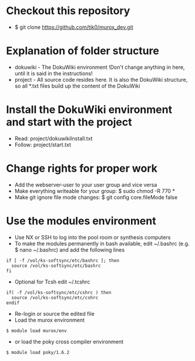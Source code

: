 Checkout this repository
=
* $ git clone https://github.com/tik0/murox_dev.git

Explanation of folder structure
=
* dokuwiki - The DokuWiki environment !Don't change anything in here, until it is said in the instructions!
* project - All source code resides here. It is also the DokuWiki structure, so all *.txt files build up the content of the DokuWiki 

Install the DokuWiki environment and start with the project
=
* Read: project/dokuwikiInstall.txt
* Follow: project/start.txt


Change rights for proper work
=
* Add the webserver-user to your user group and vice versa
* Make everything writeable for your group: $ sudo chmod -R 770 *
* Make git ignore file mode changes: $ git config core.fileMode false

Use the modules environment
=
* Use NX or SSH to log into the pool room or synthesis computers
* To make the modules permanently in bash available, edit ~/.bashrc (e.g. $ nano ~/.bashrc) and add the following lines
```
if [ -f /vol/ks-softsync/etc/bashrc ]; then
  source /vol/ks-softsync/etc/bashrc
fi
```
* Optional for Tcsh edit ~/.tcshrc
```
if( -f /vol/ks-softsync/etc/cshrc ) then
  source /vol/ks-softsync/etc/cshrc
endif
```
* Re-login or source the edited file
* Load the murox environment
```
$ module load murox/env
```
* or load the poky cross compiler environment
```
$ module load poky/1.6.2
```
